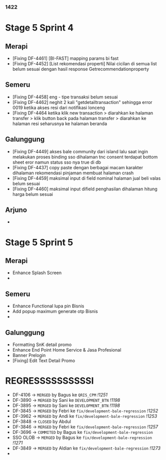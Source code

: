 



### 1422
# Stage 5 Sprint 4

## Merapi 
- [Fixing DF-4461] [BI-FAST] mapping params bi fast
- [Fixing DF-4452] [List rekomendasi properti] Nilai cicilan di semua list belum sesuai dengan hasil response Getrecommendationproperty

## Semeru
- [Fixing DF-4458] eng - tipe transaksi belum sesuai
- [Fixing DF-4462] neghit 2 kali "getdetailtransaction" sehingga error 0019 ketika akses resi dari notifikasi lonceng
-  [Fixing DF-4464 ketika klik new transaction > diarahkan ke halaman transfer > klik button back pada halaman transfer > diarahkan ke halaman resi seharusnya ke halaman beranda

## Galunggung
- [Fixing DF-4449] akses bale community dari island lalu saat ingin melakukan proses binding sso dihalaman tnc consent terdapat bottom sheet eror namun status sso nya true di db
- [Fixing DF-4437] copy paste dengan berbagai macam karakter dihalaman rekomendasi pinjaman membuat halaman crash
-  [Fixing DF-4459] maksimal input di field nominal halaman jual beli valas belum sesuai
-  [Fixing DF-4460] maksimal input difield penghasilan dihalaman hitung harga belum sesuai

## Arjuno
-

# Stage 5 Sprint 5
## Merapi 
- Enhance Splash Screen
- 
## Semeru
- Enhance Functional lupa pin Bisnis
- Add popup maximum generate otp Bisnis
- 
## Galunggung
- Formatting SnK detail promo
- Enhance End Point Home Service & Jasa Profesional
- Banner Prelogin
- [Fixing] Edit Text Detail Promo


# REGRESSSSSSSSSSI
- DF-4106 -> `MERGED` by Bagus ke `QRIS_CPM` *!1251*
- DF-3890 -> `MERGED` by Sani ke `DEVELOPMENT_BTN`  *!1198*
- DF-3895 -> `MERGED` by Sani ke `DEVELOPMENT_BTN`  *!1198*
- DF-3845 -> `MERGED` by Febri ke `fix/development-bale-regression`  *!1252*
- DF-3962 -> `MERGED` by Andi ke `fix/development-bale-regression`  *!1253*
- DF-3848 -> `CLOSED` by Abdul 
- DF-3846 -> `MERGED` by Febri ke `fix/development-bale-regression`  *!1257*
- DF-3696 -> `COMMITED` by Bagus ke `fix/development-bale-regression` 
- SSO OLOB -> `MERGED` by Bagus ke `fix/development-bale-regression`   *!1271*
- DF-3849 -> `MERGED` by Aldian ke  `fix/development-bale-regression`   *!1273*
- 
<!--stackedit_data:
eyJoaXN0b3J5IjpbMTgyMDAzMjY3MCwtMTU5NzU5MjMyLC0yOD
I5MzQyMTAsMTMxOTM1NDY5MCwtMTgzNzUyNzU5NywtMTcxNDcy
NTI2OCwyNDEyMjk3NjksLTE5MzY1NjA4MDVdfQ==
-->